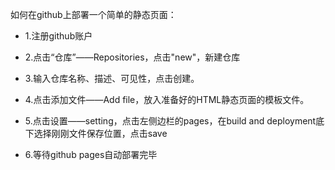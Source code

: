 如何在github上部署一个简单的静态页面：

* 1.注册github账户

* 2.点击“仓库”——Repositories，点击"new"，新建仓库

* 3.输入仓库名称、描述、可见性，点击创建。

* 4.点击添加文件——Add file，放入准备好的HTML静态页面的模板文件。

* 5.点击设置——setting，点击左侧边栏的pages，在build and deployment底下选择刚刚文件保存位置，点击save

* 6.等待github pages自动部署完毕

